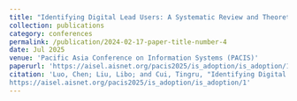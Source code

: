 ```yaml
---
title: "Identifying Digital Lead Users: A Systematic Review and Theoretical Framework"
collection: publications
category: conferences
permalink: /publication/2024-02-17-paper-title-number-4
date: Jul 2025
venue: 'Pacific Asia Conference on Information Systems (PACIS)'
paperurl: 'https://aisel.aisnet.org/pacis2025/is_adoption/is_adoption/1/'
citation: 'Luo, Chen; Liu, Libo; and Cui, Tingru, "Identifying Digital Lead Users: A Systematic Review and Theoretical Framework" (2025). PACIS 2025 Proceedings. 1.
https://aisel.aisnet.org/pacis2025/is_adoption/is_adoption/1'
---
```

